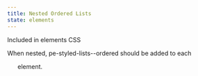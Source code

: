 ```yaml
---
title: Nested Ordered Lists
state: elements
---
```

Included in elements CSS


When nested, pe-styled-lists--ordered should be added to each <ol> element.
